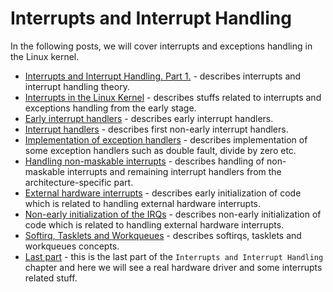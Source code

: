 # Interrupts and Interrupt Handling

In the following posts, we will cover interrupts and exceptions handling in the Linux kernel.

* [Interrupts and Interrupt Handling. Part 1.](linux-interrupts-1.md) - describes interrupts and interrupt handling theory.
* [Interrupts in the Linux Kernel](linux-interrupts-2.md) - describes stuffs related to interrupts and exceptions handling from the early stage.
* [Early interrupt handlers](linux-interrupts-3.md) - describes early interrupt handlers.
* [Interrupt handlers](linux-interrupts-4.md) - describes first non-early interrupt handlers.
* [Implementation of exception handlers](linux-interrupts-5.md) - describes implementation of some exception handlers such as double fault, divide by zero etc.
* [Handling non-maskable interrupts](linux-interrupts-6.md) - describes handling of non-maskable interrupts and remaining interrupt handlers from the architecture-specific part.
* [External hardware interrupts](linux-interrupts-7.md) - describes early initialization of code which is related to handling external hardware interrupts.
* [Non-early initialization of the IRQs](linux-interrupts-8.md) - describes non-early initialization of code which is related to handling external hardware interrupts.
* [Softirq, Tasklets and Workqueues](linux-interrupts-9.md) - describes softirqs, tasklets and workqueues concepts.
* [Last part](linux-interrupts-10.md) - this is the last part of the `Interrupts and Interrupt Handling` chapter and here we will see a real hardware driver and some interrupts related stuff.
